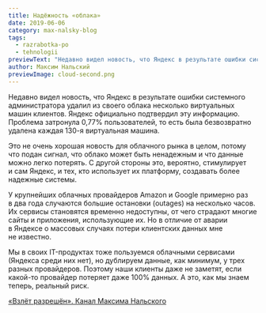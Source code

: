 ```yaml
---
title: Надёжность «облака»
date: 2019-06-06
category: max-nalsky-blog
tags:
  - razrabotka-po
  - tehnologii
previewText: "Недавно видел новость, что Яндекс в результате ошибки системного администратора удалил из своего облака несколько виртуальных машин клиентов. Яндекс официально подтвердил эту информацию. Проблема затронула 0,77% пользователей, то есть была безвозвратно удалена каждая 130-я виртуальная машина."
author: Максим Нальский
previewImage: cloud-second.png
---
```

Недавно видел новость, что Яндекс в результате ошибки системного администратора удалил из своего облака несколько виртуальных машин клиентов. Яндекс официально подтвердил эту информацию. Проблема затронула 0,77% пользователей, то есть была безвозвратно удалена каждая 130-я виртуальная машина.

Это не очень хорошая новость для облачного рынка в целом, потому что подан сигнал, что облако может быть ненадежным и что данные можно легко потерять. С другой стороны это, вероятно, стимулирует и сам Яндекс, и тех, кто использует их платформу, создавать более надежные системы.

У крупнейших облачных провайдеров Amazon и Google примерно раз в два года случаются большие остановки (outages) на несколько часов. Их сервисы становятся временно недоступны, от чего страдают многие сайты и приложения, использующие их. Но в отличие от аварии в Яндексе о массовых случаях потери клиентских данных мне не известно.

Мы в своих IT-продуктах тоже пользуемся облачными сервисами (Яндекса среди них нет), но дублируем данные, как минимум, у трех разных провайдеров. Поэтому наши клиенты даже не заметят, если какой-то провайдер потеряет даже 100% данных. А это, как мы знаем теперь, реальный риск.

[«Взлёт разрешён». Канал Максима Нальского](https://t.me/clearfortakeoff)